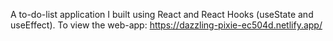 A to-do-list application I built using React and React Hooks (useState and useEffect). 
To view the web-app: https://dazzling-pixie-ec504d.netlify.app/
